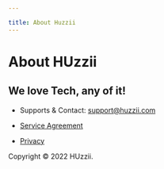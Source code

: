 ```yaml
---

title: About Huzzii
---
```


# About HUzzii

## We love Tech, any of it!

* Supports & Contact: [support@huzzii.com](mailto:support@huzzii.com)

* [Service Agreement](/service)

* [Privacy](/privacy)

Copyright © 2022 HUzzii.
